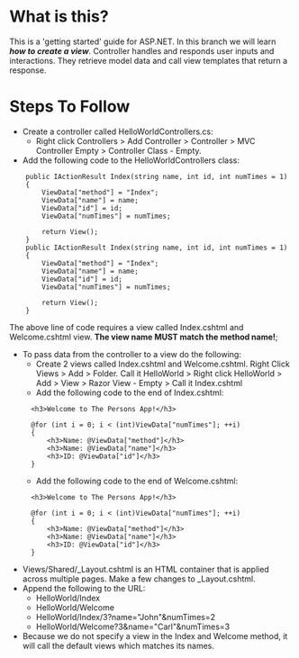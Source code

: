 # What is this?
This is a 'getting started' guide for ASP.NET. In this branch we will learn ***how to create a view***.
Controller handles and responds user inputs and interactions. They retrieve model data and call view templates that return a response.

# Steps To Follow
- Create a controller called HelloWorldControllers.cs:
  - Right click Controllers > Add Controller > Controller > MVC Controller Empty > Controller Class - Empty.
- Add the following code to the HelloWorldControllers class:
```
    public IActionResult Index(string name, int id, int numTimes = 1)
    {
        ViewData["method"] = "Index";
        ViewData["name"] = name;
        ViewData["id"] = id;
        ViewData["numTimes"] = numTimes;

        return View();
    }
    public IActionResult Index(string name, int id, int numTimes = 1)
    {
        ViewData["method"] = "Index";
        ViewData["name"] = name;
        ViewData["id"] = id;
        ViewData["numTimes"] = numTimes;

        return View();
    }
```
The above line of code requires a view called Index.cshtml and Welcome.cshtml view. **The view name MUST match the method name!**;
- To pass data from the controller to a view do the following:
  - Create 2 views called Index.cshtml and Welcome.cshtml. Right Click Views > Add > Folder. Call it HelloWorld > Right click HelloWorld > Add > View > Razor View - Empty > Call it Index.cshtml
  - Add the following code to the end of Index.cshtml:
  ```
    <h3>Welcome to The Persons App!</h3>

    @for (int i = 0; i < (int)ViewData["numTimes"]; ++i)
    {
        <h3>Name: @ViewData["method"]</h3>
        <h3>Name: @ViewData["name"]</h3>
        <h3>ID: @ViewData["id"]</h3>
    }
  ```
  - Add the following code to the end of Welcome.cshtml:
  ```
    <h3>Welcome to The Persons App!</h3>

    @for (int i = 0; i < (int)ViewData["numTimes"]; ++i)
    {
        <h3>Name: @ViewData["method"]</h3>
        <h3>Name: @ViewData["name"]</h3>
        <h3>ID: @ViewData["id"]</h3>
    }
  ```
- Views/Shared/_Layout.cshtml is an HTML container that is applied across multiple pages. Make a few changes to _Layout.cshtml.
- Append the following to the URL:
  - HelloWorld/Index
  - HelloWorld/Welcome
  - HelloWorld/Index/3?name="John"&numTimes=2
  - HelloWorld/Welcome?3&name="Carl"&numTimes=3
- Because we do not specify a view in the Index and Welcome method, it will call the default views which matches its names.